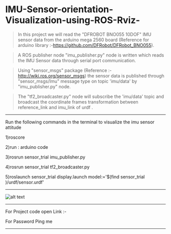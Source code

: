 # IMU-Sensor-orientation-Visualization-using-ROS-Rviz-


>In this project we will read the "DFROBOT BNO055 10DOF" IMU sensor data from the arduino mega 2560 board 
(Reference  for arduino library :-https://github.com/DFRobot/DFRobot_BNO055).

>A ROS publisher node "imu_publisher.py" node is written which reads the IMU Sensor data through serial port communication.
 
>Using "sensor_msgs" package (Reference :-http://wiki.ros.org/sensor_msgs) the sensor data is published through "sensor_msgs/Imu" message type on topic 'imu/data' by "imu_publisher.py" node.

>The "tf2_broadcaster.py" node will subscribe the 'imu/data' topic and broadcast the coordinate frames transformation between reference_link and imu_link of urdf .

 
********************************************************************************************************
Run the following commands in the terminal to visualize the imu sensor attitude

1)roscore

2)run : arduino code 

3)rosrun sensor_trial imu_publisher.py

4)rosrun sensor_trial tf2_broadcaster.py

5)roslaunch sensor_trial display.launch model:='$(find sensor_trial )/urdf/sensor.urdf'


********************************************************************************************************







![alt text](https://github.com/pranavpeddi1/IMU-Sensor-orientation-Visualization-using-ROS-Rviz-/blob/main/IMU_Sensor_Giff.gif)



****************************************************************************************************************

For Project code open Link :-

For Password Ping me 
******************************************************************************************************************

